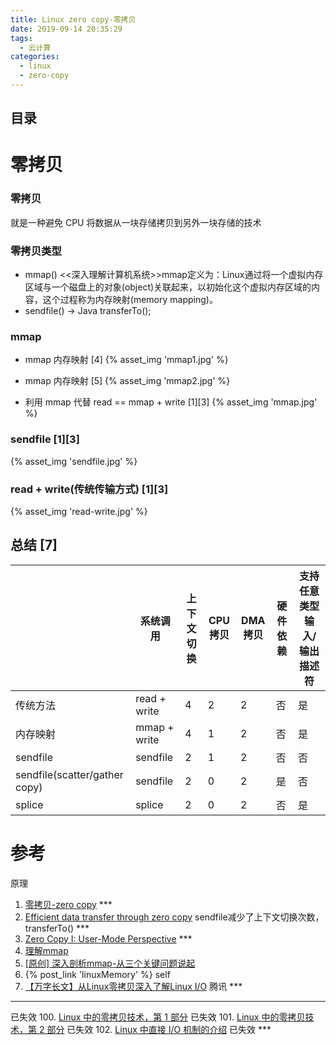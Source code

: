 ```yaml
---
title: Linux zero copy-零拷贝
date: 2019-09-14 20:35:29
tags:
  - 云计算
categories:
  - linux 
  - zero-copy
---
```


<p></p>
<!-- more -->

## 目录
<!-- toc -->

# 零拷贝
### 零拷贝
  就是一种避免 CPU 将数据从一块存储拷贝到另外一块存储的技术

### 零拷贝类型
  + mmap()
    <<深入理解计算机系统>>mmap定义为：Linux通过将一个虚拟内存区域与一个磁盘上的对象(object)关联起来，以初始化这个虚拟内存区域的内容，这个过程称为内存映射(memory mapping)。
  + sendfile() -> Java transferTo();

### mmap
+ mmap 内存映射 [4]
{%  asset_img  'mmap1.jpg'  %}

+ mmap 内存映射 [5]
{%  asset_img  'mmap2.jpg'  %}

+ 利用 mmap 代替 read  ==  mmap + write [1][3]
{%  asset_img  'mmap.jpg'  %}

### sendfile [1][3]
{%  asset_img  'sendfile.jpg'  %}

### read + write(传统传输方式)  [1][3]
{%  asset_img  'read-write.jpg'  %}

## 总结 [7]
|                               | 系统调用     | 上下文切换 | CPU拷贝 | DMA拷贝 | 硬件依赖 | 支持任意类型输入/输出描述符 |
| ----------------------------- | ------------ | ---------- | ------- | ------- | -------- | --------------------------- |
| 传统方法                      | read + write | 4          | 2       | 2       | 否       | 是                          |
| 内存映射                      | mmap + write | 4          | 1       | 2       | 否       | 是                          |
| sendfile                      | sendfile     | 2          | 1       | 2       | 否       | 否                          |
| sendfile(scatter/gather copy) | sendfile     | 2          | 0       | 2       | 是       | 否                          |
| splice                        | splice       | 2          | 0       | 2       | 否       | 是                          |



# 参考

原理
1. [零拷贝-zero copy](https://www.cnblogs.com/AaronCui/p/10528046.html) *** 
2. [Efficient data transfer through zero copy](https://developer.ibm.com/articles/j-zerocopy/)
   sendfile减少了上下文切换次数，transferTo()  ***
3. [Zero Copy I: User-Mode Perspective](https://www.linuxjournal.com/article/6345)   ***
4. [理解mmap](https://cloud.tencent.com/developer/article/1145377)
5. [[原创] 深入剖析mmap-从三个关键问题说起](https://www.jianshu.com/p/eece39beee20)
6. {% post_link 'linuxMemory' %} self
7. [【万字长文】从Linux零拷贝深入了解Linux I/O](https://zhuanlan.zhihu.com/p/587695921)    腾讯 ***

---

已失效
100. [Linux 中的零拷贝技术，第 1 部分](https://www.ibm.com/developerworks/cn/linux/l-cn-zerocopy1/)  已失效
101. [Linux 中的零拷贝技术，第 2 部分](https://www.ibm.com/developerworks/cn/linux/l-cn-zerocopy2/)  已失效
102. [Linux 中直接 I/O 机制的介绍](https://www.ibm.com/developerworks/cn/linux/l-cn-directio/)     已失效  ***